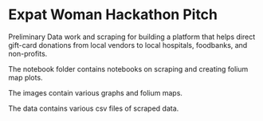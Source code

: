 # Expat Woman Hackathon Pitch

Preliminary Data work and scraping for building a platform that helps direct gift-card donations from local vendors to local hospitals, foodbanks, and non-profits.

The notebook folder contains notebooks on scraping and creating folium map plots. 

The images contain various graphs and folium maps. 

The data contains various csv files of scraped data. 

